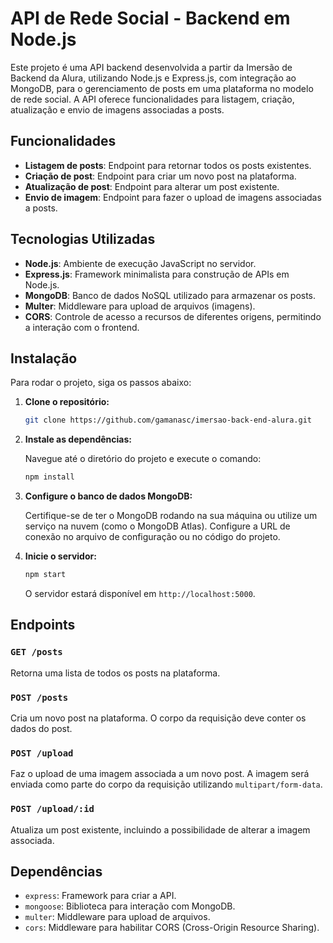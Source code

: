 # API de Rede Social - Backend em Node.js

Este projeto é uma API backend desenvolvida a partir da Imersão de Backend da Alura, utilizando Node.js e Express.js, com integração ao MongoDB, para o gerenciamento de posts em uma plataforma no modelo de rede social. A API oferece funcionalidades para listagem, criação, atualização e envio de imagens associadas a posts.

## Funcionalidades

- **Listagem de posts**: Endpoint para retornar todos os posts existentes.
- **Criação de post**: Endpoint para criar um novo post na plataforma.
- **Atualização de post**: Endpoint para alterar um post existente.
- **Envio de imagem**: Endpoint para fazer o upload de imagens associadas a posts.

## Tecnologias Utilizadas

- **Node.js**: Ambiente de execução JavaScript no servidor.
- **Express.js**: Framework minimalista para construção de APIs em Node.js.
- **MongoDB**: Banco de dados NoSQL utilizado para armazenar os posts.
- **Multer**: Middleware para upload de arquivos (imagens).
- **CORS**: Controle de acesso a recursos de diferentes origens, permitindo a interação com o frontend.

## Instalação

Para rodar o projeto, siga os passos abaixo:

1. **Clone o repositório:**

    ```bash
    git clone https://github.com/gamanasc/imersao-back-end-alura.git
    ```

2. **Instale as dependências:**

    Navegue até o diretório do projeto e execute o comando:

    ```bash
    npm install
    ```

3. **Configure o banco de dados MongoDB:**

    Certifique-se de ter o MongoDB rodando na sua máquina ou utilize um serviço na nuvem (como o MongoDB Atlas). Configure a URL de conexão no arquivo de configuração ou no código do projeto.

4. **Inicie o servidor:**

    ```bash
    npm start
    ```

    O servidor estará disponível em `http://localhost:5000`.

## Endpoints

### `GET /posts`
Retorna uma lista de todos os posts na plataforma.

### `POST /posts`
Cria um novo post na plataforma. O corpo da requisição deve conter os dados do post.

### `POST /upload`
Faz o upload de uma imagem associada a um novo post. A imagem será enviada como parte do corpo da requisição utilizando ``multipart/form-data``.

### `POST /upload/:id`
Atualiza um post existente, incluindo a possibilidade de alterar a imagem associada.

## Dependências

- `express`: Framework para criar a API.
- `mongoose`: Biblioteca para interação com MongoDB.
- `multer`: Middleware para upload de arquivos.
- `cors`: Middleware para habilitar CORS (Cross-Origin Resource Sharing).
